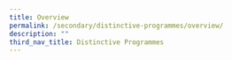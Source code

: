 ```yaml
---
title: Overview
permalink: /secondary/distinctive-programmes/overview/
description: ""
third_nav_title: Distinctive Programmes
---
```

